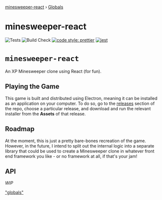 [minesweeper-react](README.md) › [Globals](globals.md)

# minesweeper-react

![Tests](https://github.com/twiertzema/minesweeper-react/workflows/Tests/badge.svg?event=push)
![Build Check](https://github.com/twiertzema/minesweeper-react/workflows/Build%20Check/badge.svg)
[![code style: prettier](https://img.shields.io/badge/code_style-prettier-ff69b4.svg?style=flat-square)](https://github.com/prettier/prettier)
[![jest](https://jestjs.io/img/jest-badge.svg)](https://github.com/facebook/jest)

# `minesweeper-react`

An XP Minesweeper clone using React (for fun).

## Playing the Game

This game is built and distributed using Electron, meaning it can be installed as an
application on your computer. To do so, go to the [releases](https://github.com/twiertzema/minesweeper-react/releases)
section of the repo, choose a particular release, and download and run the relevant installer
from the **Assets** of that release.

## Roadmap

At the moment, this is just a pretty bare-bones recreation of the game. However, in the future,
I intend to split out the internal logic into a separate library that could be used to create
a Minesweeper clone in whatever front end framework you like - or no framework at all, if that's
your jam!

## API

_WIP_

["globals"](globals.md)
